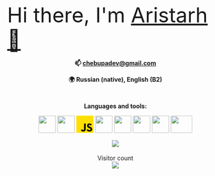 <font size="10" align="center">
 Hi there, I'm
 <a href="https://chebupa.github.io/" target="_blank">
  Aristarh 👋
 </a>
</font>

<p align="center">
 <b>
  📫 <a href="mailto: chebupadev@gmail.com">chebupadev@gmail.com</a>
  <br>
  <p align="center">🌍 Russian (native), English (B2)</p>
 </b>
</p>

<h1></h1>

<p align="center">
 <b>Languages and tools:</b>
</p>
<p align="center"> 
  <!-- HTML -->
  <img src="https://raw.githubusercontent.com/daniilshat/daniilshat/2d7eafe5250314b3d422c86b35de062e0f1f5178/icons/HTML5.svg" width="40" height="40"/>
  <!-- CSS -->
  <img src="https://raw.githubusercontent.com/daniilshat/daniilshat/2d7eafe5250314b3d422c86b35de062e0f1f5178/icons/CSS3.svg" width="40" height="40"/>
  <!-- js -->
  <img src="js.png" width="40" height="40"/>
  <!-- typescript -->
  <img src="https://cdn.jsdelivr.net/gh/devicons/devicon/icons/typescript/typescript-original.svg" width="40" height="40"/>
  <!-- react -->
  <img src="https://cdn.jsdelivr.net/gh/devicons/devicon/icons/react/react-original.svg" width="40" height="40"/>
  <!-- npm -->
  <img src="https://cdn.jsdelivr.net/gh/devicons/devicon/icons/npm/npm-original-wordmark.svg" width="40" height="40"/>
  <!-- python -->
  <img src="https://raw.githubusercontent.com/daniilshat/daniilshat/2d7eafe5250314b3d422c86b35de062e0f1f5178/icons/python.svg" width="40" height="40"/>
  <!-- markdown -->
  <img src="https://raw.githubusercontent.com/daniilshat/daniilshat/c74242689872258d4882fe938a6257c2da710353/icons/markdown-white.svg" width="50" height="40"/>
</p>

<p align="center">
<!--  [![Top Langs](https://github-readme-stats.vercel.app/api/top-langs/?username=chebupa&layout=compact)](https://github.com/anuraghazra/github-readme-stats) -->
 <img src="https://github-readme-stats.vercel.app/api/top-langs/?username=chebupa&layout=compact">
</p>

<!-- visitor count -->
<p align="center"> 
  Visitor count<br>
  <img src="https://profile-counter.glitch.me/chebupa/count.svg" />
</p>

